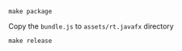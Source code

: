 ``` shell
make package
```

Copy the `bundle.js` to `assets/rt.javafx` directory

``` shell
make release
```
